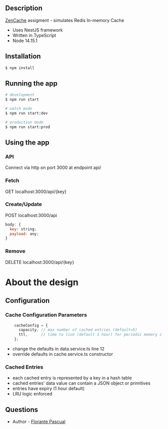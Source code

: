 ## Description

[ZenCache](https://github.com/FlorantePascual/zen-cache) assigment - simulates Redis In-memory Cache

- Uses NestJS framework
- Written in TypeScript
- Node 14.15.1

## Installation

```bash
$ npm install
```

## Running the app

```bash
# development
$ npm run start

# watch mode
$ npm run start:dev

# production mode
$ npm run start:prod
```

## Using the app

### API

Connect via http on port 3000 at endpoint api/

### Fetch

GET localhost:3000/api/{key}

### Create/Update

POST localhost:3000/api

```javascript
body: {
  key: string;
  payload: any;
}
```

### Remove

DELETE localhost:3000/api/{key}


# About the design

## Configuration

### Cache Configuration Parameters
```javascript
    cacheConfig = {
      capacity, // max number of cached entries (default=5)
      ttl,      // time to live (default 1 hour) for periodic memory cleanup
    };
```

- change the defaults in data.service.ts line 12
- override defaults in cache.service.ts constructor

### Cached Entries

- each cached entry is represented by a key in a hash table
- cached entries' data value can contain a JSON object or primitives
- entries have expiry (1 hour default)
- LRU logic enforced

## Questions

- Author - [Florante Pascual](https://www.florante-pascual.com)

